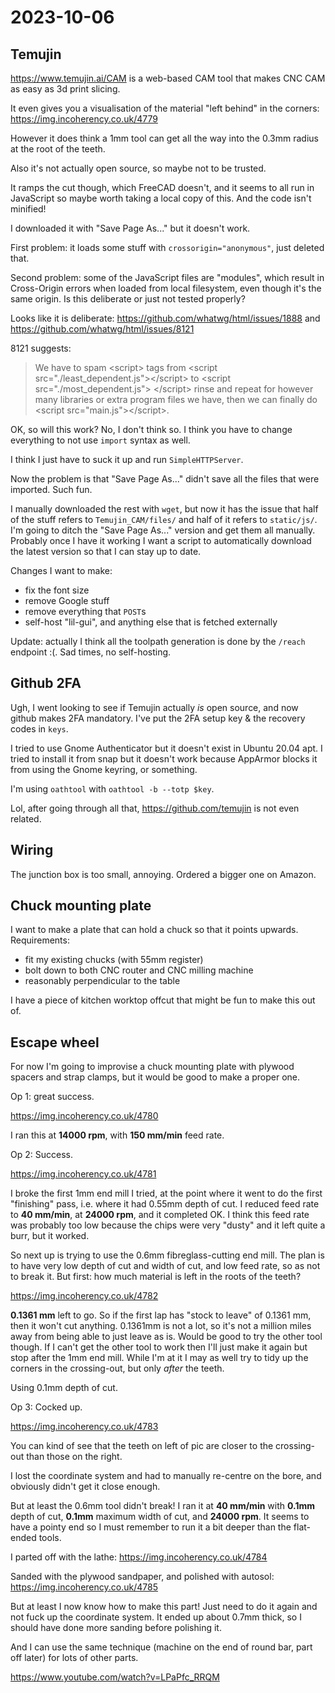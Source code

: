 # 2023-10-06

## Temujin

https://www.temujin.ai/CAM is a web-based CAM tool that makes CNC CAM as easy as 3d print slicing.

It even gives you a visualisation of the material "left behind" in the corners: https://img.incoherency.co.uk/4779

However it does think a 1mm tool can get all the way into the 0.3mm radius at the root of the teeth.

Also it's not actually open source, so maybe not to be trusted.

It ramps the cut though, which FreeCAD doesn't, and it seems to all run in JavaScript so maybe worth taking a local copy of this.
And the code isn't minified!

I downloaded it with "Save Page As..." but it doesn't work.

First problem: it loads some stuff with `crossorigin="anonymous"`, just deleted that.

Second problem: some of the JavaScript files are "modules", which result in Cross-Origin errors when loaded from local filesystem,
even though it's the same origin. Is this deliberate or just not tested properly?

Looks like it is deliberate: https://github.com/whatwg/html/issues/1888 and https://github.com/whatwg/html/issues/8121

8121 suggests:

> We have to spam &lt;script&gt; tags from &lt;script src="./least_dependent.js"&gt;&lt;/script&gt; to &lt;script src="./most_dependent.js"&gt; &lt;/script&gt; rinse and repeat for however many libraries or extra program files we have, then we can finally do &lt;script src="main.js"&gt;&lt;/script&gt;.

OK, so will this work? No, I don't think so. I think you have to change everything to not use `import` syntax as well.

I think I just have to suck it up and run `SimpleHTTPServer`.

Now the problem is that "Save Page As..." didn't save all the files that were imported. Such fun.

I manually downloaded the rest with `wget`, but now it has the issue that half of the stuff refers to `Temujin_CAM/files/` and half of
it refers to `static/js/`. I'm going to ditch the "Save Page As..." version and get them all manually. Probably once I
have it working I want a script to automatically download the latest version so that I can stay up to date.

Changes I want to make:

* fix the font size
* remove Google stuff
* remove everything that `POST`s
* self-host "lil-gui", and anything else that is fetched externally

Update: actually I think all the toolpath generation is done by the `/reach` endpoint :(. Sad times, no self-hosting.

## Github 2FA

Ugh, I went looking to see if Temujin actually *is* open source, and now github makes 2FA mandatory. I've put the 2FA setup
key & the recovery codes in `keys`.

I tried to use Gnome Authenticator but it doesn't exist in Ubuntu 20.04 apt. I tried to install it from snap but it doesn't work
because AppArmor blocks it from using the Gnome keyring, or something.

I'm using `oathtool` with `oathtool -b --totp $key`.

Lol, after going through all that, https://github.com/temujin is not even related.

## Wiring

The junction box is too small, annoying. Ordered a bigger one on Amazon.

## Chuck mounting plate

I want to make a plate that can hold a chuck so that it points upwards. Requirements:

* fit my existing chucks (with 55mm register)
* bolt down to both CNC router and CNC milling machine
* reasonably perpendicular to the table

I have a piece of kitchen worktop offcut that might be fun to make this out of.

## Escape wheel

For now I'm going to improvise a chuck mounting plate with plywood spacers and strap clamps, but it would be good to make a proper one.

Op 1: great success.

https://img.incoherency.co.uk/4780

I ran this at **14000 rpm**, with **150 mm/min** feed rate.

Op 2: Success.

https://img.incoherency.co.uk/4781

I broke the first 1mm end mill I tried, at the point where it went to do the first "finishing" pass,
i.e. where it had 0.55mm depth of cut. I reduced feed rate to **40 mm/min**, at **24000 rpm**, and it
completed OK. I think this feed rate was probably too low because the chips were very "dusty" and it left
quite a burr, but it worked.

So next up is trying to use the 0.6mm fibreglass-cutting end mill. The plan is to have very low depth of
cut and width of cut, and low feed rate, so as not to break it. But first: how much material is left
in the roots of the teeth?

https://img.incoherency.co.uk/4782

**0.1361 mm** left to go. So if the first lap has "stock to leave" of 0.1361 mm, then it won't cut anything.
0.1361mm is not a lot, so it's not a million miles away from being able to just leave as is. Would be good
to try the other tool though. If I can't get the other tool to work then I'll just make it again but stop
after the 1mm end mill. While I'm at it I may as well try to tidy up the corners in the crossing-out, but only
*after* the teeth.

Using 0.1mm depth of cut.

Op 3: Cocked up.

https://img.incoherency.co.uk/4783

You can kind of see that the teeth on left of pic are closer to the crossing-out than those on the right.

I lost the coordinate system and had to manually re-centre on the bore, and obviously didn't get it close
enough.

But at least the 0.6mm tool didn't break! I ran it at **40 mm/min** with **0.1mm** depth of cut, **0.1mm**
maximum width of cut, and **24000 rpm**. It seems to have a pointy end so I must remember to run it a bit deeper
than the flat-ended tools.

I parted off with the lathe: https://img.incoherency.co.uk/4784

Sanded with the plywood sandpaper, and polished with autosol: https://img.incoherency.co.uk/4785

But at least I now know how to make this part! Just need to do it again and not fuck up the coordinate system. It ended up about 0.7mm
thick, so I should have done more sanding before polishing it.

And I can use the same technique (machine on the end of round bar, part off later) for lots of other parts.

https://www.youtube.com/watch?v=LPaPfc_RRQM
